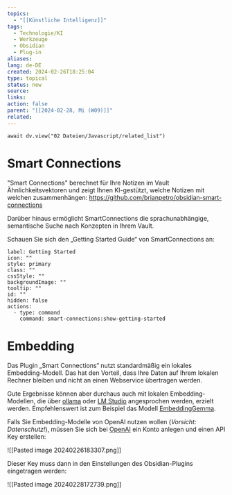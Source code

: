 ```yaml
---
topics:
  - "[[Künstliche Intelligenz]]"
tags:
  - Technologie/KI
  - Werkzeuge
  - Obsidian
  - Plug-in
aliases: 
lang: de-DE
created: 2024-02-26T18:25:04
type: topical
status: new
source: 
links: 
action: false
parent: "[[2024-02-28, Mi (W09)]]"
related:
---
```



```dataviewjs
await dv.view("02 Dateien/Javascript/related_list")
```

# Smart Connections

"Smart Connections" berechnet für Ihre Notizen im Vault Ähnlichkeitsvektoren und zeigt Ihnen KI-gestützt, welche Notizen mit welchen zusammenhängen: 
https://github.com/brianpetro/obsidian-smart-connections

Darüber hinaus ermöglicht SmartConnections die sprachunabhängige, semantische Suche nach Konzepten in Ihrem Vault.

Schauen Sie sich den „Getting Started Guide“ von SmartConnections an:

```meta-bind-button
label: Getting Started
icon: ""
style: primary
class: ""
cssStyle: ""
backgroundImage: ""
tooltip: ""
id: ""
hidden: false
actions:
  - type: command
    command: smart-connections:show-getting-started

```

# Embedding

Das Plugin „Smart Connections“ nutzt standardmäßig ein lokales Embedding-Modell. Das hat den Vorteil, dass Ihre Daten auf Ihrem lokalen Rechner bleiben und nicht an einen Webservice übertragen werden.  

Gute Ergebnisse können aber durchaus auch mit lokalen Embedding-Modellen, die über [ollama](https://ollama.com) oder [LM Studio](https://lmstudio.ai) angesprochen werden, erzielt werden. Empfehlenswert ist zum Beispiel das Modell [EmbeddingGemma](https://huggingface.co/unsloth/embeddinggemma-300m-GGUF).

Falls Sie Embedding-Modelle von OpenAI nutzen wollen (*Vorsicht: Datenschutz!*), müssen Sie sich bei [OpenAI](https://www.openai.com) ein Konto anlegen und einen API Key erstellen:

![[Pasted image 20240226183307.png]]

Dieser Key muss dann in den Einstellungen des Obsidian-Plugins eingetragen werden:

![[Pasted image 20240228172739.png]]



